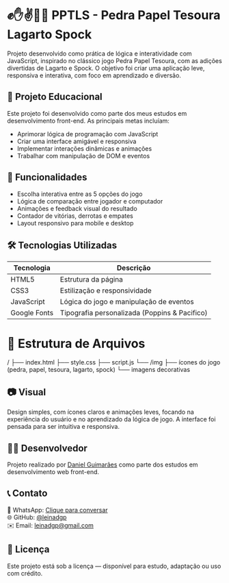 # ✊✋✌️🦎🖖 PPTLS - Pedra Papel Tesoura Lagarto Spock

Projeto desenvolvido como prática de lógica e interatividade com JavaScript, inspirado no clássico jogo Pedra Papel Tesoura, com as adições divertidas de Lagarto e Spock. O objetivo foi criar uma aplicação leve, responsiva e interativa, com foco em aprendizado e diversão.


## 💼 Projeto Educacional

Este projeto foi desenvolvido como parte dos meus estudos em desenvolvimento front-end. As principais metas incluíam:
- Aprimorar lógica de programação com JavaScript
- Criar uma interface amigável e responsiva
- Implementar interações dinâmicas e animações
- Trabalhar com manipulação de DOM e eventos

## 📌 Funcionalidades

- Escolha interativa entre as 5 opções do jogo
- Lógica de comparação entre jogador e computador
- Animações e feedback visual do resultado
- Contador de vitórias, derrotas e empates
- Layout responsivo para mobile e desktop

## 🛠️ Tecnologias Utilizadas

| Tecnologia      | Descrição                                      |
|------------------|------------------------------------------------|
| HTML5           | Estrutura da página                            |
| CSS3            | Estilização e responsividade                   |
| JavaScript      | Lógica do jogo e manipulação de eventos                   |
| Google Fonts    | Tipografia personalizada (Poppins & Pacifico)  |

# 📁 Estrutura de Arquivos
/ ├── index.html
  ├── style.css
  ├── script.js
  └── /img
       ├── ícones do jogo (pedra, papel, tesoura, lagarto, spock)
       └── imagens decorativas



## 📷 Visual

Design simples, com ícones claros e animações leves, focando na experiência do usuário e no aprendizado da lógica de jogo. A interface foi pensada para ser intuitiva e responsiva.

## 🧑‍💻 Desenvolvedor

Projeto realizado por [Daniel Guimarães](https://leinadgp.github.io/Portifolio-Daniel/) como parte dos estudos em desenvolvimento web front-end.

## 📞 Contato

📱 WhatsApp: [Clique para conversar](51995531047)  
🌐 GitHub: [@leinadgp](https://github.com/leinadgp)  
✉️ Email: leinadgp@gmail.com

## 📄 Licença

Este projeto está sob a licença — disponível para estudo, adaptação ou uso com crédito.
